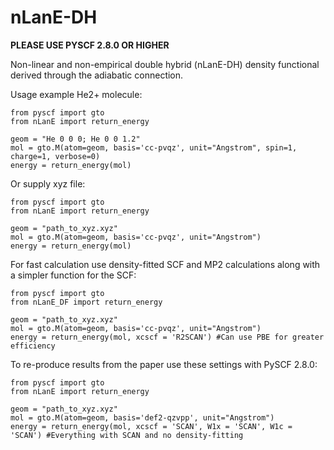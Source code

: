 # nLanE-DH
**PLEASE USE PYSCF 2.8.0 OR HIGHER**

Non-linear and non-empirical double hybrid (nLanE-DH) density functional derived through the adiabatic connection.

Usage example He2+ molecule:
```
from pyscf import gto
from nLanE import return_energy

geom = "He 0 0 0; He 0 0 1.2" 
mol = gto.M(atom=geom, basis='cc-pvqz', unit="Angstrom", spin=1, charge=1, verbose=0)
energy = return_energy(mol)
```

Or supply xyz file:
```
from pyscf import gto
from nLanE import return_energy

geom = "path_to_xyz.xyz"
mol = gto.M(atom=geom, basis='cc-pvqz', unit="Angstrom")
energy = return_energy(mol)
```


For fast calculation use density-fitted SCF and MP2 calculations along with a simpler function for the SCF:
```
from pyscf import gto
from nLanE_DF import return_energy

geom = "path_to_xyz.xyz"
mol = gto.M(atom=geom, basis='cc-pvqz', unit="Angstrom")
energy = return_energy(mol, xcscf = 'R2SCAN') #Can use PBE for greater efficiency
```



To re-produce results from the paper use these settings with PySCF 2.8.0:
```
from pyscf import gto
from nLanE import return_energy

geom = "path_to_xyz.xyz"
mol = gto.M(atom=geom, basis='def2-qzvpp', unit="Angstrom")
energy = return_energy(mol, xcscf = 'SCAN', W1x = 'SCAN', W1c = 'SCAN') #Everything with SCAN and no density-fitting
```

